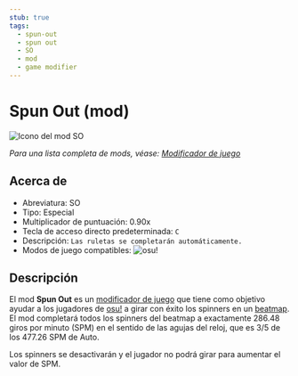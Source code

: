 ```yaml
---
stub: true
tags:
  - spun-out
  - spun out
  - SO
  - mod
  - game modifier
---
```


# Spun Out (mod)

![Icono del mod SO](/wiki/shared/mods/SO.png "Icono del mod Spun Out (SO)")

*Para una lista completa de mods, véase: [Modificador de juego](/wiki/Gameplay/Game_modifier)*

## Acerca de

- Abreviatura: SO
- Tipo: Especial
- Multiplicador de puntuación: 0.90x
- Tecla de acceso directo predeterminada: `C`
- Descripción: `Las ruletas se completarán automáticamente.`
- Modos de juego compatibles: ![][osu!]

## Descripción

El mod **Spun Out** es un [modificador de juego](/wiki/Gameplay/Game_modifier) que tiene como objetivo ayudar a los jugadores de [osu!](/wiki/Game_mode/osu!) a girar con éxito los spinners en un [beatmap](/wiki/Beatmap). El mod completará todos los spinners del beatmap a exactamente 286.48 giros por minuto (SPM) en el sentido de las agujas del reloj, que es 3/5 de los 477.26 SPM de Auto.

Los spinners se desactivarán y el jugador no podrá girar para aumentar el valor de SPM.

[osu!]: /wiki/shared/mode/osu.png "osu!"
